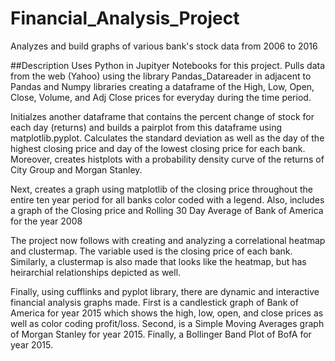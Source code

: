 # Financial_Analysis_Project
Analyzes and build graphs of various bank's stock data from 2006 to 2016

##Description
Uses Python in Jupityer Notebooks for this project. Pulls data from the web (Yahoo) using the library Pandas_Datareader in adjacent to Pandas and Numpy libraries creating a dataframe of the High, Low, Open, Close, Volume, and Adj Close prices for everyday during the time period. 

Initialzes another dataframe that contains the percent change of stock for each day (returns) and builds a pairplot from this dataframe using matplotlib.pyplot. Calculates the standard deviation as well as the day of the highest closing price and day of the lowest closing price for each bank. Moreover, creates histplots with a probability density curve of the returns of City Group and Morgan Stanley.

Next, creates a graph using matplotlib of the closing price throughout the entire ten year period for all banks color coded with a legend. Also, includes a graph of the Closing price and Rolling 30 Day Average of Bank of America for the year 2008

The project now follows with creating and analyzing a correlational heatmap and clustermap. The variable used is the closing price of each bank. Similarly, a clustermap is also made that looks like the heatmap, but has heirarchial relationships depicted as well. 

Finally, using cufflinks and pyplot library, there are dynamic and interactive financial analysis graphs made. First is a candlestick graph of Bank of America for year 2015 which shows the high, low, open, and close prices as well as color coding profit/loss. Second, is a Simple Moving Averages graph of Morgan Stanley for year 2015. Finally, a Bollinger Band Plot of BofA for year 2015. 

